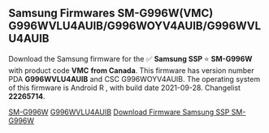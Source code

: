 <h2>Samsung Firmwares SM-G996W(VMC) G996WVLU4AUIB/G996WOYV4AUIB/G996WVLU4AUIB</h2>
Download the Samsung firmware for the ✅ <strong>Samsung SSP </strong> ⭐ <strong>SM-G996W</strong> with product code <strong>VMC</strong> <strong> from Canada</strong>. This firmware has version number PDA <strong>G996WVLU4AUIB</strong> and CSC G996WOYV4AUIB. The operating system of this firmware is Android R , with build date 2021-09-28. Changelist <strong>22265714</strong>.


[SM-G996W](https://samfirm.shop/samsung/model/SM-G996W)
[G996WVLU4AUIB](https://samfirm.shop/samsung/pda/G996WVLU4AUIB)
[Download Firmware Samsung SSP SM-G996W](https://samfirm.shop/samsung/firmware/460235)
